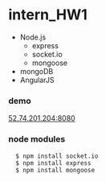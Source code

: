 # intern_HW1
* Node.js
  * express
  * socket.io
  * mongoose
* mongoDB
* AngularJS

### demo
[52.74.201.204:8080](http://52.74.201.204:8080)

### node modules
```
  $ npm install socket.io
  $ npm install express
  $ npm install mongoose
```
